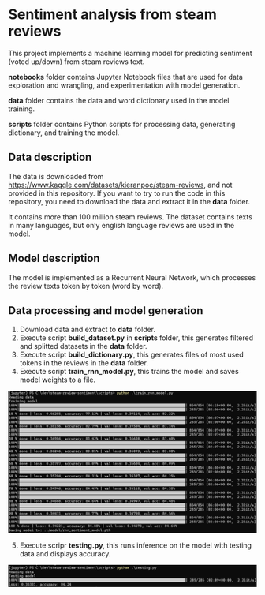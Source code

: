 # Sentiment analysis from steam reviews

This project implements a machine learning model for predicting sentiment (voted up/down) from steam reviews text.

**notebooks** folder contains Jupyter Notebook files that are used for data exploration and wrangling, and experimentation with model generation.

**data** folder contains the data and word dictionary used in the model training.

**scripts** folder contains Python scripts for processing data, generating dictionary, and training the model.

## Data description

The data is downloaded from https://www.kaggle.com/datasets/kieranpoc/steam-reviews, and not provided in this repository. If you want to try to run the code in this repository, you need to download the data and extract it in the **data** folder.

It contains more than 100 million steam reviews. The dataset contains texts in many languages, but only english language reviews are used in the model.

## Model description

The model is implemented as a Recurrent Neural Network, which processes the review texts token by token (word by word).

## Data processing and model generation

1. Download data and extract to **data** folder.
2. Execute script **build_dataset.py** in **scripts** folder, this generates filtered and splitted datasets in the **data** folder.
3. Execute script **build_dictionary.py**, this generates files of most used tokens in the reviews in the **data** folder.
4. Execute script **train_rnn_model.py**, this trains the model and saves model weights to a file.

![image](assets/training.png)

5. Execute scripr **testing.py**, this runs inference on the model with testing data and displays accuracy.

![image](assets/testing.png)